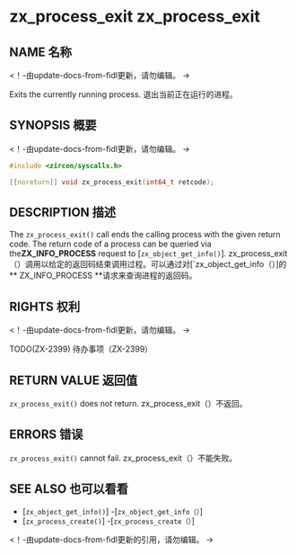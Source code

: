  
# zx_process_exit  zx_process_exit 

 
## NAME  名称 

<!-- Updated by update-docs-from-fidl, do not edit. -->  <！-由update-docs-from-fidl更新，请勿编辑。 ->

Exits the currently running process.  退出当前正在运行的进程。

 
## SYNOPSIS  概要 

<!-- Updated by update-docs-from-fidl, do not edit. -->  <！-由update-docs-from-fidl更新，请勿编辑。 ->

```c
#include <zircon/syscalls.h>

[[noreturn]] void zx_process_exit(int64_t retcode);
```
 

 
## DESCRIPTION  描述 

The `zx_process_exit()` call ends the calling process with the given return code. The return code of a process can be queried via the**ZX_INFO_PROCESS** request to [`zx_object_get_info()`]. zx_process_exit（）调用以给定的返回码结束调用过程。可以通过对[`zx_object_get_info（）]的** ZX_INFO_PROCESS **请求来查询进程的返回码。

 
## RIGHTS  权利 

<!-- Updated by update-docs-from-fidl, do not edit. -->  <！-由update-docs-from-fidl更新，请勿编辑。 ->

TODO(ZX-2399)  待办事项（ZX-2399）

 
## RETURN VALUE  返回值 

`zx_process_exit()` does not return.  zx_process_exit（）不返回。

 
## ERRORS  错误 

`zx_process_exit()` cannot fail.  zx_process_exit（）不能失败。

 
## SEE ALSO  也可以看看 

 
 - [`zx_object_get_info()`]  -[`zx_object_get_info（）`]
 - [`zx_process_create()`]  -[`zx_process_create（）`]

<!-- References updated by update-docs-from-fidl, do not edit. -->  <！-由update-docs-from-fidl更新的引用，请勿编辑。 ->

